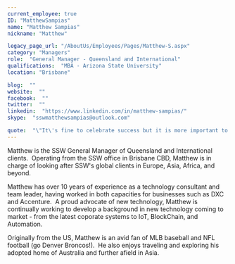 ```yaml
---
current_employee: true
ID: "MatthewSampias"
name: "Matthew Sampias"
nickname: "Matthew"

legacy_page_url: "/AboutUs/Employees/Pages/Matthew-S.aspx"
category: "Managers"
role:  "General Manager - Queensland and International"
qualifications:  "MBA - Arizona State University"
location: "Brisbane"

blog:  ""
website:  ""
facebook:  ""
twitter:  ""
linkedin:  "https://www.linkedin.com/in/matthew-sampias/"
skype:  "sswmatthewsampias@outlook.com"

quote:  "\"It\'s fine to celebrate success but it is more important to heed the lessons of failure.\" - Bill Gates"
---
```


​​Matthew is the SSW General Manager of Queensland and International clients.  Operating from the SSW office in Brisbane CBD, Matthew is in charge of looking after SSW's global clients in Europe, Asia, Africa, and beyond.   

Matthew has over 10 years of experience as a technology consultant and team leader, having worked in both capacities for businesses such as DXC and Accenture.  A proud advocate of new technology, Matthew is continually working to develop a background in new technology coming to market - from the latest coporate systems to IoT, BlockChain, and Automation.  

Originally from the US, Matthew is an avid fan of MLB baseball and NFL football (go Denver Broncos!).  He also enjoys traveling and exploring his adopted home of Australia and further afield in Asia.   